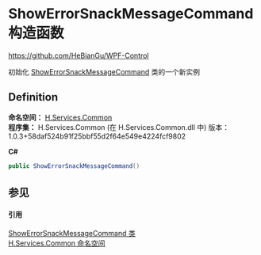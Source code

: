 # ShowErrorSnackMessageCommand 构造函数
https://github.com/HeBianGu/WPF-Control

初始化 <a href="ec286157-a023-6db2-9c58-a9158fd4e799">ShowErrorSnackMessageCommand</a> 类的一个新实例



## Definition
**命名空间：** <a href="b9cdd84f-6623-a51a-f53b-465103ced202">H.Services.Common</a>  
**程序集：** H.Services.Common (在 H.Services.Common.dll 中) 版本：1.0.3+58daf524b91f25bbf55d2f64e549e4224fcf9802

**C#**
``` C#
public ShowErrorSnackMessageCommand()
```



## 参见


#### 引用
<a href="ec286157-a023-6db2-9c58-a9158fd4e799">ShowErrorSnackMessageCommand 类</a>  
<a href="b9cdd84f-6623-a51a-f53b-465103ced202">H.Services.Common 命名空间</a>  
